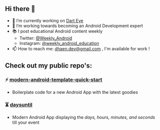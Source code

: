## Hi there 👋

- 🚀 I’m currently working on [Dart Eye](https://play.google.com/store/apps/details?id=com.darteye)
- 🌱 I’m working towards becoming an Android Development expert
- 📚 I post educational Android content weekly
  - Twitter: [@Weekly_Android](https://x.com/Weekly_Android)
  - Instagram: [@weekly_android_education](https://www.instagram.com/weekly_android_education/)
- 📫 How to reach me: dhaen.dev@gmail.com , I'm available for work !

## Check out my public repo's:

### ⚡ [modern-android-template-quick-start](https://github.com/pim-developer/modern-android-template-quick-start)
- Boilerplate code for a new Android App with the latest goodies

### ⏳ [daysuntil](https://github.com/pim-developer/daysuntil)
- Modern Android App displaying the _days, hours, minutes, and seconds_ till your event 
